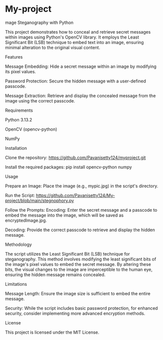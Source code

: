 # My-project

mage Steganography with Python

This project demonstrates how to conceal and retrieve secret messages within images using Python's OpenCV library. It employs the Least Significant Bit (LSB) technique to embed text into an image, ensuring minimal alteration to the original visual content.

Features

Message Embedding: Hide a secret message within an image by modifying its pixel values.

Password Protection: Secure the hidden message with a user-defined passcode.

Message Extraction: Retrieve and display the concealed message from the image using the correct passcode.

Requirements

Python 3.13.2

OpenCV (opencv-python)

NumPy

Installation

Clone the repository:
https://github.com/Pavanisetty124/myproject.git

Install the required packages:
pip install opencv-python numpy

Usage

Prepare an Image:
Place the image (e.g., mypic.jpg) in the script's directory.

Run the Script:
https://github.com/Pavanisetty124/My-project/blob/main/stegnophory.py

Follow the Prompts:
Encoding: Enter the secret message and a passcode to embed the message into the image, which will be saved as encryptedImage.jpg.

Decoding: Provide the correct passcode to retrieve and display the hidden message.

Methodology

The script utilizes the Least Significant Bit (LSB) technique for steganography. This method involves modifying the least significant bits of the image's pixel values to embed the secret message. By altering these bits, the visual changes to the image are imperceptible to the human eye, ensuring the hidden message remains concealed.

Limitations

Message Length: Ensure the image size is sufficient to embed the entire message.

Security: While the script includes basic password protection, for enhanced security, consider implementing more advanced encryption methods.

License

This project is licensed under the MIT License.

